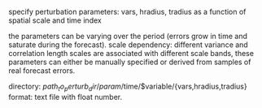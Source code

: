 specify perturbation parameters: vars, hradius, tradius as a function of spatial scale and time index

the parameters can be varying over the period (errors grow in time and saturate during the forecast). scale dependency: different variance and correlation length scales are associated with different scale bands, these parameters can either be manually specified or derived from samples of real forecast errors.

directory: $path_to_perturb_dir/param/$time/$variable/{vars,hradius,tradius}
format: text file with float number.
